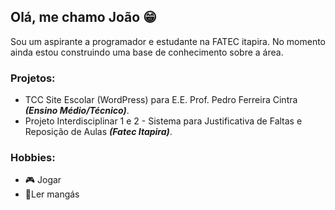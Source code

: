 ## Olá, me chamo João 😁
Sou um aspirante a programador e estudante na FATEC itapira. No momento ainda estou construindo uma base de conhecimento sobre a área.

### Projetos:
- TCC Site Escolar (WordPress) para E.E. Prof. Pedro Ferreira Cintra ***(Ensino Médio/Técnico)***.
- Projeto Interdisciplinar 1 e 2 - Sistema para Justificativa de Faltas e Reposição de Aulas ***(Fatec Itapira)***.
### Hobbies:
- 🎮 Jogar
- 📖Ler mangás
